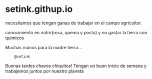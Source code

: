 # setink.githup.io

necesitamos que tengan ganas de trabajar en el campo agricultor.

conocimiento en nutrir(rosa, quema y posta) y no gastar la tierra con quimicos 

Muchas manos para la madre tierra... 

        @setink

Buenas tardes chavos chiquitos!
Tengan un buen inicio de semana  y trabajemos juntos  por nuestro planeta
